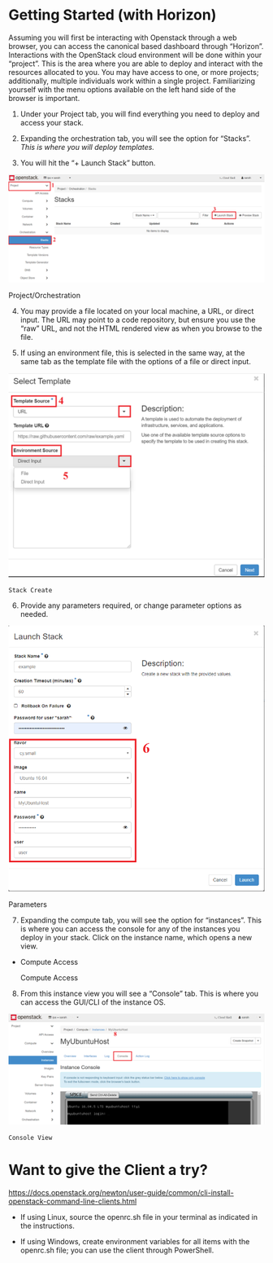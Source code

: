Getting Started (with Horizon)
==============================

Assuming you will first be interacting with Openstack through a web browser, you
can access the canonical based dashboard through “Horizon”. Interactions with
the OpenStack cloud environment will be done within your “project”. This is the
area where you are able to deploy and interact with the resources allocated to
you. You may have access to one, or more projects; additionally, multiple
individuals work within a single project. Familiarizing yourself with the menu
options available on the left hand side of the browser is important.

1.  Under your Project tab, you will find everything you need to deploy and
    access your stack.

2.  Expanding the orchestration tab, you will see the option for “Stacks”. *This
    is where you will deploy templates.*

3.  You will hit the “+ Launch Stack” button.

![Project/Orchestration](media/0d53cc89a9d5aa1451fc862c4e56ad26.png)

Project/Orchestration

4.  You may provide a file located on your local machine, a URL, or direct
    input. The URL may point to a code repository, but ensure you use the “raw”
    URL, and not the HTML rendered view as when you browse to the file.

5.  If using an environment file, this is selected in the same way, at the same
    tab as the template file with the options of a file or direct input.

![Stack Create](media/94295511f1cec7a6c53e483ada35b0a8.png)

    Stack Create

6.  Provide any parameters required, or change parameter options as needed.

![Parameters](media/6ccb59744db54c079c024945dc9d01ac.png)

Parameters

7.  Expanding the compute tab, you will see the option for “instances”. This is
    where you can access the console for any of the instances you deploy in your
    stack. Click on the instance name, which opens a new view.

-   Compute Access

    Compute Access

8.  From this instance view you will see a “Console” tab. This is where you can
    access the GUI/CLI of the instance OS.

![Console View](media/bac4d1802a17e8b345bcde2a9da43b6d.png)

    Console View

Want to give the Client a try?
==============================

<https://docs.openstack.org/newton/user-guide/common/cli-install-openstack-command-line-clients.html>

-   If using Linux, source the openrc.sh file in your terminal as indicated in
    the instructions.

-   If using Windows, create environment variables for all items with the
    openrc.sh file; you can use the client through PowerShell.
